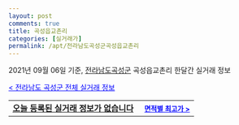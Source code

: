 ```yaml
---
layout: post
comments: true
title: 곡성읍교촌리
categories: [실거래가]
permalink: /apt/전라남도곡성군곡성읍교촌리
---
```


2021년 09월 06일 기준, <a href="/apt/전라남도곡성군">전라남도곡성군</a> 곡성읍교촌리 한달간 실거래 정보

<a style="color: blue;" href="/apt/전라남도곡성군">< 전라남도 곡성군 전체 실거래 정보</a>
<!---- start ---->
<table>
  <tr>
    <td colspan="4" style="font-weight: bold;"><a href="/apt/전라남도곡성군곡성읍교촌리{name_without_space}">오늘 등록된 실거래 정보가 없습니다</a> &nbsp;&nbsp;&nbsp; <a style="color: blue; font-size: smaller;" href="/apt/전라남도곡성군곡성읍교촌리{name_without_space}">면적별 최고가 ></a></td>
  </tr>
    
</table>
<!---- end ---->
    